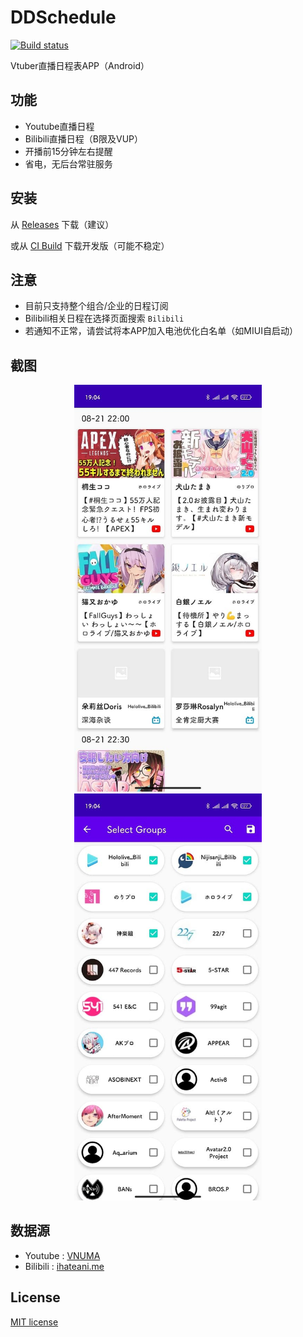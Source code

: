 # DDSchedule

<!-- PROJECT SHIELDS -->
[![Build status](https://build.appcenter.ms/v0.1/apps/ef69da8d-2488-49da-94c9-faee40b252f3/branches/master/badge)](https://install.appcenter.ms/users/Sakari/apps/DDSchedule)

Vtuber直播日程表APP（Android）

## 功能

- Youtube直播日程
- Bilibili直播日程（B限及VUP）
- 开播前15分钟左右提醒
- 省电，无后台常驻服务

## 安装

从 [Releases](https://github.com/xzsk2/DDSchedule/releases) 下载（建议）

或从 [CI Build](https://install.appcenter.ms/users/Sakari/apps/DDSchedule) 下载开发版（可能不稳定）

## 注意

- 目前只支持整个组合/企业的日程订阅
- Bilibili相关日程在选择页面搜索 ```Bilibili```
- 若通知不正常，请尝试将本APP加入电池优化白名单（如MIUI自启动）

## 截图

<center class="half">
    <img src="images/Schedules.jpg" width="300"/><img src="images/Groups.jpg" width="300"/>
</center>

## 数据源

- Youtube : [VNUMA](https://hiyoko.sonoj.net/schedule/)
- Bilibili : [ihateani.me](https://api.ihateani.me/)

## License

[MIT license](LICENSE)
